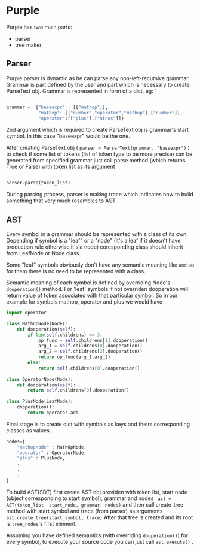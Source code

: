 Purple
===

Purple has two main parts: 
  - parser
  - tree maker
  
## Parser


Purple parser is dynamic as he can parse any non-left-recursive grammar.
Grammar is part defined by the user and part which is necessary 
to create ParseText obj. Grammar is represented in form of a dict, eg:
`
```python

grammar =  {"baseexpr" : [["mathop"]],
    		"mathop": [["number","operator","mathop"],["number"]],
			"operator":[["plus"],["minus"]]}
```
			
2nd argument which is required to create ParseText obj is grammar's start symbol.
In this case "baseexpr" would be the one.

After creating ParseText obj ( ```parser = ParserText(grammar, "baseexpr")``` ) to check if
some list of tokens (list of token type to be more precise) can be generated 
from specified grammar just call parse method (which returns True or False)
with token list as its argument
```python

parser.parse(token_list)
```

During parsing process, parser is making trace which indicates how to build
something that very much resembles to AST.

## AST

Every symbol in a grammar should be represented with a class of its own. 
Depending if symbol is a "leaf" or a "node" (it's a leaf if it doesn't have production rule
otherwise it's a node) coresponding class should inherit from LeafNode or Node class.

Some "leaf" symbols obviously don't have any semantic meaning like ```and``` so for them there is
no need to be represented with a class.

Semantic meaning of each symbol is defined by overriding Node's ```dooperation()``` method.
For 'leaf' symbols if not overriden dooperation will return value of token associated with that
particular symbol.
So in our example for symbols mathop, operator and plus we would have

```python
import operator

class MathOpNode(Node):
	def dooperation(self):
        if len(self.childrens) == 3:
            op_func = self.childrens[1].dooperation()
            arg_1 = self.childrens[0].dooperation()
            arg_2 = self.childrens[2].dooperation()
            return op_func(arg_1,arg_2)
        else:
            return self.childrens[0].dooperation()
            
class OperatorNode(Node):
	def dooperation(self):
		return self.childrens[0].dooperation()
            
class PlusNode(LeafNode):
	dooperation():
		return operator.add
```

Final stage is to create dict with symbols as keys and theirs corresponding classes as values.

```python
nodes={
	"mathopnode" : MathOpNode,
	"operator" : OperatorNode,
	"plus" : PlusNode,
	.
	.
	.
}
```

To build AST(SDT) first create AST obj providen with token list, start node (object corresponding to start symbol), 
grammar and nodes ``` ast = AST(token_list, start_node, grammar, nodes)``` 
and then call create_tree method with start symbol and trace (from parser) as arguments ``` ast.create_tree(start_symbol, trace)```
After that tree is created and its root is ```tree_nodes```'s first element.

Assuming you have defined semantics (with overriding ```dooperation()```) for every symbol, to execute your source code
you can just call ```ast.execute()``` .




